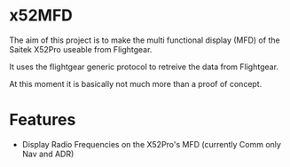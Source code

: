 x52MFD
======

The aim of this project is to make the multi functional display (MFD) of the Saitek X52Pro useable from Flightgear.

It uses the flightgear generic protocol to retreive the data from Flightgear.

At this moment it is basically not much more than a proof of concept.

Features
========

- Display Radio Frequencies on the X52Pro's MFD (currently Comm only Nav and ADR)
